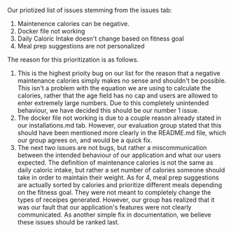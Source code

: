 Our priotized list of issues stemming from the issues tab:

1. Maintenence calories can be negative.
2. Docker file not working
3. Daily Caloric Intake doesn't change based on fitness goal
4. Meal prep suggestions are not personalized

The reason for this prioritization is as follows.

1. This is the highest prioity bug on our list for the reason that a negative maintenance calories simply makes no sense and shouldn't be possible. This isn't a problem with the equation we are using to calculate the calories, rather that the age field has no cap and users are allowed to enter extremely large numbers. Due to this completely unintended behaviour, we have decided this should be our number 1 issue.
2. The docker file not working is due to a couple reason already stated in our installations.md tab. However, our evaluation group stated that this should have been mentioned more clearly in the README.md file, which our group agrees on, and would be a quick fix.
3. The next two issues are not bugs, but rather a miscommunication between the intended behaviour of our application and what our users expected. The definition of maintenance calories is not the same as daily caloric intake, but rather a set number of calories someone should take in order to maintain their weight. As for 4, meal prep suggestions are actually sorted by calories and prioritize different meals depending on the fitness goal. They were not meant to completely change the types of receipes generated. However, our group has realized that it was our fault that our application's features were not clearly communicated. As another simple fix in documentation, we believe these issues should be ranked last.
